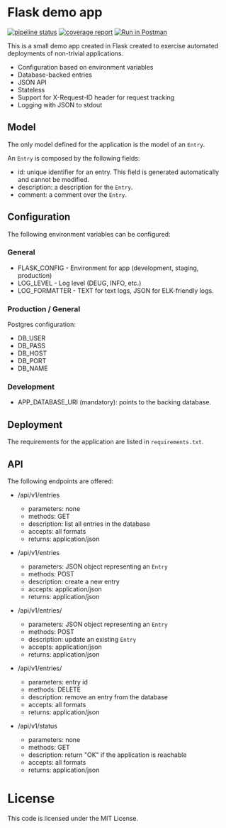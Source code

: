 # Flask demo app

[![pipeline status](https://gitlab.com/hamsterwheel/hello-world/badges/master/pipeline.svg)](https://gitlab.com/hamsterwheel/hello-world/commits/master) [![coverage report](https://gitlab.com/hamsterwheel/hello-world/badges/master/coverage.svg)](https://gitlab.com/hamsterwheel/hello-world/commits/master) [![Run in Postman](https://run.pstmn.io/button.svg)](https://app.getpostman.com/run-collection/602ebf2c53d3cea6b560)

This is a small demo app created in Flask created to exercise automated deployments
of non-trivial applications.

* Configuration based on environment variables
* Database-backed entries
* JSON API
* Stateless
* Support for X-Request-ID header for request tracking
* Logging with JSON to stdout

## Model

The only model defined for the application is the model of an `Entry`.

An `Entry` is composed by the following fields:
* id: unique identifier for an entry. This field is generated automatically 
	and	cannot be modified.
* description: a description for the `Entry`. 
* comment: a comment over the `Entry`. 

## Configuration

The following environment variables can be configured:

### General
* FLASK_CONFIG - Environment for app (development, staging, production)
* LOG_LEVEL - Log level (DEUG, INFO, etc.)
* LOG_FORMATTER - TEXT for text logs, JSON for ELK-friendly logs.

### Production / General

Postgres configuration:
* DB_USER
* DB_PASS
* DB_HOST
* DB_PORT
* DB_NAME

### Development
* APP_DATABASE_URI (mandatory): points to the backing database.

## Deployment

The requirements for the application are listed in `requirements.txt`.

## API

The following endpoints are offered:

* /api/v1/entries
	* parameters: none
	* methods: GET
	* description: list all entries in the database
	* accepts: all formats
	* returns: application/json

* /api/v1/entries
	* parameters: JSON object representing an `Entry`
	* methods: POST
	* description: create a new entry
	* accepts: application/json
	* returns: application/json

* /api/v1/entries/<id>
	* parameters: JSON object representing an `Entry`
	* methods: POST
	* description: update an existing `Entry`
	* accepts: application/json
	* returns: application/json

* /api/v1/entries/<id>
	* parameters: entry id
	* methods: DELETE
	* description: remove an entry from the database
	* accepts: all formats
	* returns: application/json

* /api/v1/status
	* parameters: none
	* methods: GET
	* description: return "OK" if the application is reachable
	* accepts: all formats
	* returns: application/json

# License

This code is licensed under the MIT License.

